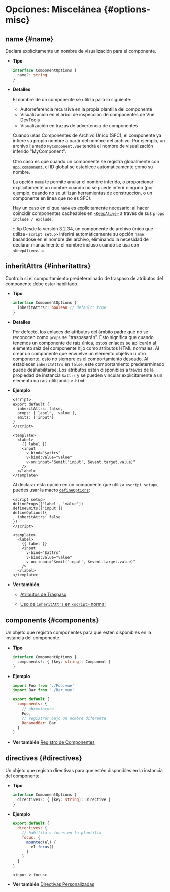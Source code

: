 # Opciones: Miscelánea {#options-misc}

## name {#name}

Declara explícitamente un nombre de visualización para el componente.

- **Tipo**

  ```ts
  interface ComponentOptions {
    name?: string
  }
  ```

- **Detalles**

  El nombre de un componente se utiliza para lo siguiente:

  - Autorreferencia recursiva en la propia plantilla del componente
  - Visualización en el árbol de inspección de componentes de Vue DevTools
  - Visualización en trazas de advertencia de componentes

  Cuando usas Componentes de Archivo Único (SFC), el componente ya infiere su propio nombre a partir del nombre del archivo. Por ejemplo, un archivo llamado `MyComponent.vue` tendrá el nombre de visualización inferido "MyComponent".

  Otro caso es que cuando un componente se registra globalmente con [`app.component`](/api/application#app-component), el ID global se establece automáticamente como su nombre.

  La opción `name` te permite anular el nombre inferido, o proporcionar explícitamente un nombre cuando no se puede inferir ninguno (por ejemplo, cuando no se utilizan herramientas de construcción, o un componente en línea que no es SFC).

  Hay un caso en el que `name` es explícitamente necesario: al hacer coincidir componentes cacheables en [`<KeepAlive>`](/guide/built-ins/keep-alive) a través de sus `props` `include / exclude`.

  :::tip
  Desde la versión 3.2.34, un componente de archivo único que utiliza `<script setup>` inferirá automáticamente su opción `name` basándose en el nombre del archivo, eliminando la necesidad de declarar manualmente el nombre incluso cuando se usa con `<KeepAlive>`.
  :::

## inheritAttrs {#inheritattrs}

Controla si el comportamiento predeterminado de traspaso de atributos del componente debe estar habilitado.

- **Tipo**

  ```ts
  interface ComponentOptions {
    inheritAttrs?: boolean // default: true
  }
  ```

- **Detalles**

  Por defecto, los enlaces de atributos del ámbito padre que no se reconocen como `props` se "traspasarán". Esto significa que cuando tenemos un componente de raíz única, estos enlaces se aplicarán al elemento raíz del componente hijo como atributos HTML normales. Al crear un componente que envuelve un elemento objetivo u otro componente, esto no siempre es el comportamiento deseado. Al establecer `inheritAttrs` en `false`, este comportamiento predeterminado puede deshabilitarse. Los atributos están disponibles a través de la propiedad de instancia `$attrs` y se pueden vincular explícitamente a un elemento no raíz utilizando `v-bind`.

- **Ejemplo**

  <div class="options-api">

  ```vue
  <script>
  export default {
    inheritAttrs: false,
    props: ['label', 'value'],
    emits: ['input']
  }
  </script>

  <template>
    <label>
      {{ label }}
      <input
        v-bind="$attrs"
        v-bind:value="value"
        v-on:input="$emit('input', $event.target.value)"
      />
    </label>
  </template>
  ```

  </div>
  <div class="composition-api">

  Al declarar esta opción en un componente que utiliza `<script setup>`, puedes usar la macro [`defineOptions`](/api/sfc-script-setup#defineoptions):

  ```vue
  <script setup>
  defineProps(['label', 'value'])
  defineEmits(['input'])
  defineOptions({
    inheritAttrs: false
  })
  </script>

  <template>
    <label>
      {{ label }}
      <input
        v-bind="$attrs"
        v-bind:value="value"
        v-on:input="$emit('input', $event.target.value)"
      />
    </label>
  </template>
  ```

  </div>

- **Ver también**

  - [Atributos de Traspaso](/guide/components/attrs)
  <div class="composition-api">

  - [Uso de `inheritAttrs` en `<script>` normal](/api/sfc-script-setup.html#usage-alongside-normal-script)
  </div>

## components {#components}

Un objeto que registra componentes para que estén disponibles en la instancia del componente.

- **Tipo**

  ```ts
  interface ComponentOptions {
    components?: { [key: string]: Component }
  }
  ```

- **Ejemplo**

  ```js
  import Foo from './Foo.vue'
  import Bar from './Bar.vue'

  export default {
    components: {
      // abreviatura
      Foo,
      // registrar bajo un nombre diferente
      RenamedBar: Bar
    }
  }
  ```

- **Ver también** [Registro de Componentes](/guide/components/registration)

## directives {#directives}

Un objeto que registra directivas para que estén disponibles en la instancia del componente.

- **Tipo**

  ```ts
  interface ComponentOptions {
    directives?: { [key: string]: Directive }
  }
  ```

- **Ejemplo**

  ```js
  export default {
    directives: {
      // habilita v-focus en la plantilla
      focus: {
        mounted(el) {
          el.focus()
        }
      }
    }
  }
  ```

  ```vue-html
  <input v-focus>
  ```

- **Ver también** [Directivas Personalizadas](/guide/reusability/custom-directives)
